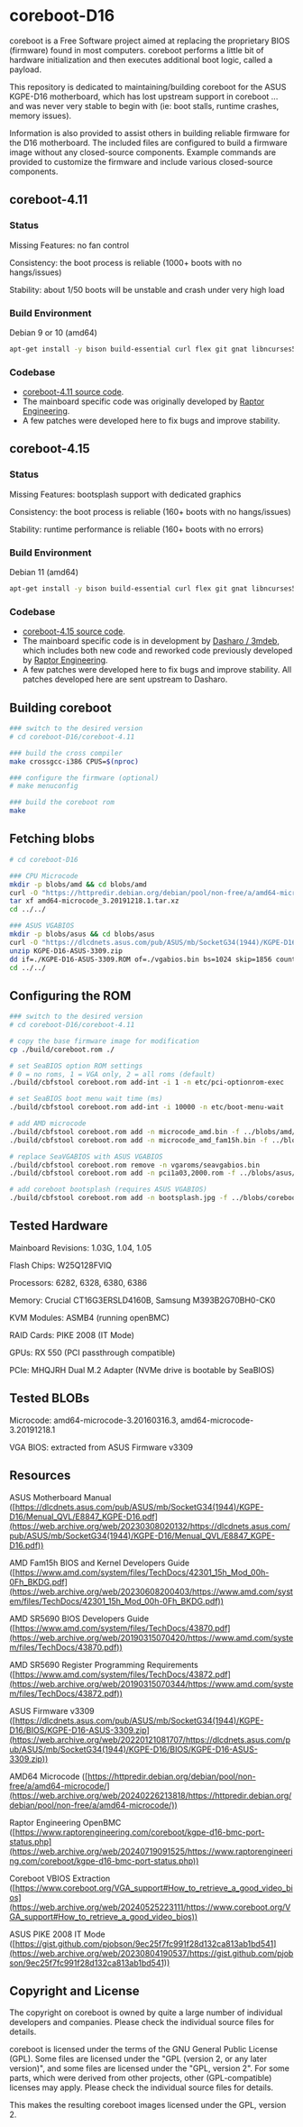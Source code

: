 # coreboot-D16

coreboot is a Free Software project aimed at replacing the proprietary BIOS
(firmware) found in most computers.  coreboot performs a little bit of
hardware initialization and then executes additional boot logic, called a
payload.

This repository is dedicated to maintaining/building coreboot for the
ASUS KGPE-D16 motherboard, which has lost upstream support in coreboot
... and was never very stable to begin with (ie: boot stalls, runtime crashes, memory issues).

Information is also provided to assist others in building reliable firmware
for the D16 motherboard. The included files are configured to build a firmware
image without any closed-source components. Example commands are provided to customize the firmware
and include various closed-source components.

## coreboot-4.11

### Status

Missing Features: no fan control

Consistency: the boot process is reliable (1000+ boots with no hangs/issues)

Stability: about 1/50 boots will be unstable and crash under very high load

### Build Environment

Debian 9 or 10 (amd64)

```bash
apt-get install -y bison build-essential curl flex git gnat libncurses5-dev m4 zlib1g-dev acpica-tools libgmp-dev libmpfr-dev libmpc-dev
```

### Codebase

* [coreboot-4.11 source code](https://www.coreboot.org/downloads.html).
* The mainboard specific code was originally developed by [Raptor Engineering](https://www.raptorengineering.com/coreboot/kgpe-d16-status.php).
* A few patches were developed here to fix bugs and improve stability.

## coreboot-4.15

### Status

Missing Features: bootsplash support with dedicated graphics

Consistency: the boot process is reliable (160+ boots with no hangs/issues)

Stability: runtime performance is reliable (160+ boots with no errors)

### Build Environment

Debian 11 (amd64)

```bash
apt-get install -y bison build-essential curl flex git gnat libncurses5-dev m4 zlib1g-dev
```

### Codebase

* [coreboot-4.15 source code](https://www.coreboot.org/downloads.html).
* The mainboard specific code is in development by [Dasharo / 3mdeb](https://docs.dasharo.com/variants/asus_kgpe_d16/releases/), which includes both new code and reworked code previously developed by [Raptor Engineering](https://www.raptorengineering.com/coreboot/kgpe-d16-status.php).
* A few patches were developed here to fix bugs and improve stability. All patches developed here are sent upstream to Dasharo.

## Building coreboot

```bash
### switch to the desired version
# cd coreboot-D16/coreboot-4.11

### build the cross compiler
make crossgcc-i386 CPUS=$(nproc)

### configure the firmware (optional)
# make menuconfig

### build the coreboot rom
make
```

## Fetching blobs

```bash
# cd coreboot-D16

### CPU Microcode
mkdir -p blobs/amd && cd blobs/amd
curl -O "https://httpredir.debian.org/debian/pool/non-free/a/amd64-microcode/amd64-microcode_3.20191218.1.tar.xz"
tar xf amd64-microcode_3.20191218.1.tar.xz
cd ../../

### ASUS VGABIOS
mkdir -p blobs/asus && cd blobs/asus
curl -O "https://dlcdnets.asus.com/pub/ASUS/mb/SocketG34(1944)/KGPE-D16/BIOS/KGPE-D16-ASUS-3309.zip"
unzip KGPE-D16-ASUS-3309.zip
dd if=./KGPE-D16-ASUS-3309.ROM of=./vgabios.bin bs=1024 skip=1856 count=32
cd ../../
```

## Configuring the ROM

```bash
### switch to the desired version
# cd coreboot-D16/coreboot-4.11

# copy the base firmware image for modification
cp ./build/coreboot.rom ./

# set SeaBIOS option ROM settings
# 0 = no roms, 1 = VGA only, 2 = all roms (default)
./build/cbfstool coreboot.rom add-int -i 1 -n etc/pci-optionrom-exec

# set SeaBIOS boot menu wait time (ms)
./build/cbfstool coreboot.rom add-int -i 10000 -n etc/boot-menu-wait

# add AMD microcode
./build/cbfstool coreboot.rom add -n microcode_amd.bin -f ../blobs/amd/amd64-microcode-3.20191218.1/microcode_amd.bin -t microcode
./build/cbfstool coreboot.rom add -n microcode_amd_fam15h.bin -f ../blobs/amd/amd64-microcode-3.20191218.1/microcode_amd_fam15h.bin -t microcode

# replace SeaVGABIOS with ASUS VGABIOS
./build/cbfstool coreboot.rom remove -n vgaroms/seavgabios.bin
./build/cbfstool coreboot.rom add -n pci1a03,2000.rom -f ../blobs/asus/vgabios.bin -t optionrom

# add coreboot bootsplash (requires ASUS VGABIOS)
./build/cbfstool coreboot.rom add -n bootsplash.jpg -f ../blobs/coreboot/bootsplash_fs.jpg -t bootsplash

```

## Tested Hardware

Mainboard Revisions: 1.03G, 1.04, 1.05

Flash Chips: W25Q128FVIQ

Processors: 6282, 6328, 6380, 6386

Memory: Crucial CT16G3ERSLD4160B, Samsung M393B2G70BH0-CK0

KVM Modules: ASMB4 (running openBMC)

RAID Cards: PIKE 2008 (IT Mode)

GPUs: RX 550 (PCI passthrough compatible)

PCIe: MHQJRH Dual M.2 Adapter (NVMe drive is bootable by SeaBIOS)


## Tested BLOBs

Microcode: amd64-microcode-3.20160316.3, amd64-microcode-3.20191218.1

VGA BIOS: extracted from ASUS Firmware v3309


## Resources

ASUS Motherboard Manual ([https://dlcdnets.asus.com/pub/ASUS/mb/SocketG34(1944)/KGPE-D16/Menual_QVL/E8847_KGPE-D16.pdf](https://web.archive.org/web/20230308020132/https://dlcdnets.asus.com/pub/ASUS/mb/SocketG34(1944)/KGPE-D16/Menual_QVL/E8847_KGPE-D16.pdf))

AMD Fam15h BIOS and Kernel Developers Guide ([https://www.amd.com/system/files/TechDocs/42301_15h_Mod_00h-0Fh_BKDG.pdf](https://web.archive.org/web/20230608200403/https://www.amd.com/system/files/TechDocs/42301_15h_Mod_00h-0Fh_BKDG.pdf))

AMD SR5690 BIOS Developers Guide ([https://www.amd.com/system/files/TechDocs/43870.pdf](https://web.archive.org/web/20190315070420/https://www.amd.com/system/files/TechDocs/43870.pdf))

AMD SR5690 Register Programming Requirements ([https://www.amd.com/system/files/TechDocs/43872.pdf](https://web.archive.org/web/20190315070344/https://www.amd.com/system/files/TechDocs/43872.pdf))

ASUS Firmware v3309 ([https://dlcdnets.asus.com/pub/ASUS/mb/SocketG34(1944)/KGPE-D16/BIOS/KGPE-D16-ASUS-3309.zip](https://web.archive.org/web/20220121081707/https://dlcdnets.asus.com/pub/ASUS/mb/SocketG34(1944)/KGPE-D16/BIOS/KGPE-D16-ASUS-3309.zip))

AMD64 Microcode ([https://httpredir.debian.org/debian/pool/non-free/a/amd64-microcode/](https://web.archive.org/web/20240226213818/https://httpredir.debian.org/debian/pool/non-free/a/amd64-microcode/))

Raptor Engineering OpenBMC ([https://www.raptorengineering.com/coreboot/kgpe-d16-bmc-port-status.php](https://web.archive.org/web/20240719091525/https://www.raptorengineering.com/coreboot/kgpe-d16-bmc-port-status.php))

Coreboot VBIOS Extraction ([https://www.coreboot.org/VGA_support#How_to_retrieve_a_good_video_bios](https://web.archive.org/web/20240525223111/https://www.coreboot.org/VGA_support#How_to_retrieve_a_good_video_bios))

ASUS PIKE 2008 IT Mode ([https://gist.github.com/pjobson/9ec25f7fc991f28d132ca813ab1bd541](https://web.archive.org/web/20230804190537/https://gist.github.com/pjobson/9ec25f7fc991f28d132ca813ab1bd541))


## Copyright and License

The copyright on coreboot is owned by quite a large number of individual
developers and companies. Please check the individual source files for details.

coreboot is licensed under the terms of the GNU General Public License (GPL).
Some files are licensed under the "GPL (version 2, or any later version)",
and some files are licensed under the "GPL, version 2". For some parts, which
were derived from other projects, other (GPL-compatible) licenses may apply.
Please check the individual source files for details.

This makes the resulting coreboot images licensed under the GPL, version 2.
